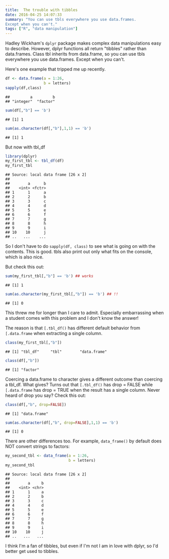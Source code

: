 ```yaml
---
title:  The trouble with tibbles
date: 2016-04-25 14:07:33
summary: "You can use tbls everywhere you use data.frames. 
Except when you can't."
tags: ["R", "data manipulation"]
---
```


Hadley Wickham's `dplyr` package makes complex 
data manipulations easy to describe. However, 
dplyr functions all return "tibbles" rather than 
data.frames. Class tbl inherits from data.frame, so
you can use tbls everywhere you use data.frames. 
Except when you can't. 

Here's one example that tripped me up recently.


```r
df <- data.frame(a = 1:26,
                 b = letters)
sapply(df,class)
```

```
##         a         b 
## "integer"  "factor"
```

```r
sum(df[,"b"] == 'b')
```

```
## [1] 1
```

```r
sum(as.character(df[,"b"],1,1) == 'b')
```

```
## [1] 1
```

But now with tbl_df


```r
library(dplyr)
my_first_tbl <- tbl_df(df)
my_first_tbl
```

```
## Source: local data frame [26 x 2]
## 
##        a      b
##    <int> <fctr>
## 1      1      a
## 2      2      b
## 3      3      c
## 4      4      d
## 5      5      e
## 6      6      f
## 7      7      g
## 8      8      h
## 9      9      i
## 10    10      j
## ..   ...    ...
```

So I don't have to do `sapply(df, class)` to see
what is going on with the contents. This is good. 
tbls also print out only what fits on the console, 
which is also nice.

But check this out:


```r
sum(my_first_tbl[,"b"] == 'b') ## works
```

```
## [1] 1
```

```r
sum(as.character(my_first_tbl[,"b"]) == 'b') ## !!
```

```
## [1] 0
```

This threw me for longer than I care to admit.
Especially embarrassing when a student comes with
this problem and I don't know the answer!

The reason is that `[.tbl_df()` has different
default behavior from `[.data.frame` when
extracting a single column. 


```r
class(my_first_tbl[,"b"])
```

```
## [1] "tbl_df"     "tbl"        "data.frame"
```

```r
class(df[,"b"])
```

```
## [1] "factor"
```

Coercing a data.frame to character gives a 
different outcome than coercing a tbl_df. What
gives? Turns out that `[.tbl_df()` has drop = FALSE
while `[.data.frame` has drop = TRUE when the 
result has a single column. Never heard 
of drop you say? Check this out:


```r
class(df[,"b", drop=FALSE])
```

```
## [1] "data.frame"
```

```r
sum(as.character(df[,"b", drop=FALSE],1,1) == 'b')
```

```
## [1] 0
```

There are other differences too. For example, 
`data_frame()` by default does NOT convert strings 
to factors:


```r
my_second_tbl <- data_frame(a = 1:26,
                            b = letters)
my_second_tbl
```

```
## Source: local data frame [26 x 2]
## 
##        a     b
##    <int> <chr>
## 1      1     a
## 2      2     b
## 3      3     c
## 4      4     d
## 5      5     e
## 6      6     f
## 7      7     g
## 8      8     h
## 9      9     i
## 10    10     j
## ..   ...   ...
```

I think I'm a fan of tibbles, but even if I'm not
I am in love with dplyr, so I'd better get used to 
tibbles. 
